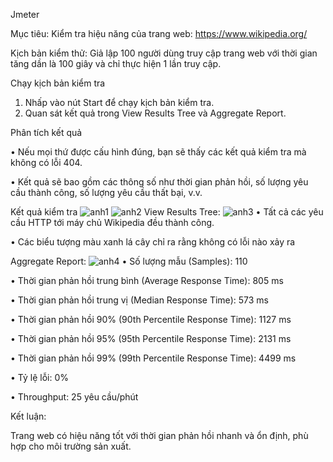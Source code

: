 Jmeter

Mục tiêu: Kiểm tra hiệu năng của trang web: https://www.wikipedia.org/

Kịch bản kiểm thử: Giả lập 100 người dùng truy cập trang web với thời gian tăng dần là 100 giây và chỉ thực hiện 1 lần truy cập.

Chạy kịch bản kiểm tra

1.	Nhấp vào nút Start để chạy kịch bản kiểm tra.
2.	Quan sát kết quả trong View Results Tree và Aggregate Report.

Phân tích kết quả

•	Nếu mọi thứ được cấu hình đúng, bạn sẽ thấy các kết quả kiểm tra mà không có lỗi 404.

•	Kết quả sẽ bao gồm các thông số như thời gian phản hồi, số lượng yêu cầu thành công, số lượng yêu cầu thất bại, v.v.

Kết quả kiểm tra
![anh1](https://github.com/NguyenChinh23/Jmeter/assets/119948744/c25f195b-a78f-4552-bb54-9415d63ac810)
![anh2](https://github.com/NguyenChinh23/Jmeter/assets/119948744/ae3a29da-8e26-4875-956a-0885e9ccbc8a)
View Results Tree:
![anh3](https://github.com/NguyenChinh23/Jmeter/assets/119948744/c39db7b7-610a-4a47-96d3-2066feffaf6b)
•	Tất cả các yêu cầu HTTP tới máy chủ Wikipedia đều thành công.

•	Các biểu tượng màu xanh lá cây chỉ ra rằng không có lỗi nào xảy ra 

Aggregate Report:
![anh4](https://github.com/NguyenChinh23/Jmeter/assets/119948744/56852def-e293-43ad-ab2c-127c64060098)
•	Số lượng mẫu (Samples): 110

•	Thời gian phản hồi trung bình (Average Response Time): 805 ms

•	Thời gian phản hồi trung vị (Median Response Time): 573 ms

•	Thời gian phản hồi 90% (90th Percentile Response Time): 1127 ms

•	Thời gian phản hồi 95% (95th Percentile Response Time): 2131 ms

•	Thời gian phản hồi 99% (99th Percentile Response Time): 4499 ms

•	Tỷ lệ lỗi: 0%

•	Throughput: 25 yêu cầu/phút

Kết luận:

Trang web có hiệu năng tốt với thời gian phản hồi nhanh và ổn định, phù hợp cho môi trường sản xuất.

